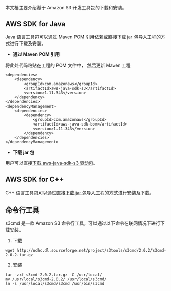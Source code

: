 [^_^]:
    S3驱动下载
    作者：常小龙
    时间：20190601
    评审意见
    王涛：时间：
    许建辉：时间：
    市场部：时间：20190703


本文档主要介绍基于 Amazon S3 开发工具包的下载和安装。

AWS SDK for Java
----
Java 语言工具包可以通过 Maven POM 引用依赖或直接下载 jar 包导入工程的方式进行下载及安装。

-  **通过 Maven POM 引用**

 将此处代码粘贴在工程的 POM 文件中， 然后更新 Maven 工程
```lang-xml
<dependencies>
    <dependency>
        <groupId>com.amazonaws</groupId>
        <artifactId>aws-java-sdk-s3</artifactId>
        <version>1.11.343</version>
    </dependency>
</dependencies>
<dependencyManagement>
    <dependencies>
        <dependency>
            <groupId>com.amazonaws</groupId>
            <artifactId>aws-java-sdk-bom</artifactId>
            <version>1.11.343</version>
        </dependency>
    </dependencies>
</dependencyManagement>
```
- **下载 jar 包**

 用户可以直接[下载 aws-java-sdk-s3 驱动包][download_java]。

AWS SDK for C++
----
C++ 语言工具包可以通过直接[下载 jar 包][download_cpp]导入工程的方式进行安装及下载。

命令行工具
----
s3cmd 是一款 Amazon S3 命令行工具，可以通过以下命令在联网情况下进行下载安装。

1. 下载
```lang-bash
wget http://nchc.dl.sourceforge.net/project/s3tools/s3cmd/2.0.2/s3cmd-2.0.2.tar.gz
```

2. 安装
```lang-bash
tar -zxf s3cmd-2.0.2.tar.gz -C /usr/local/
mv /usr/local/s3cmd-2.0.2/ /usr/local/s3cmd/
ln -s /usr/local/s3cmd/s3cmd /usr/bin/s3cmd
```


[^_^]:
    相关连接

[download_java]:https://repo1.maven.org/maven2/com/amazonaws/aws-java-sdk-s3/1.11.343/aws-java-sdk-s3-1.11.343.jar
[download_cpp]:https://github.com/aws/aws-sdk-cpp/archive/1.7.114.zip